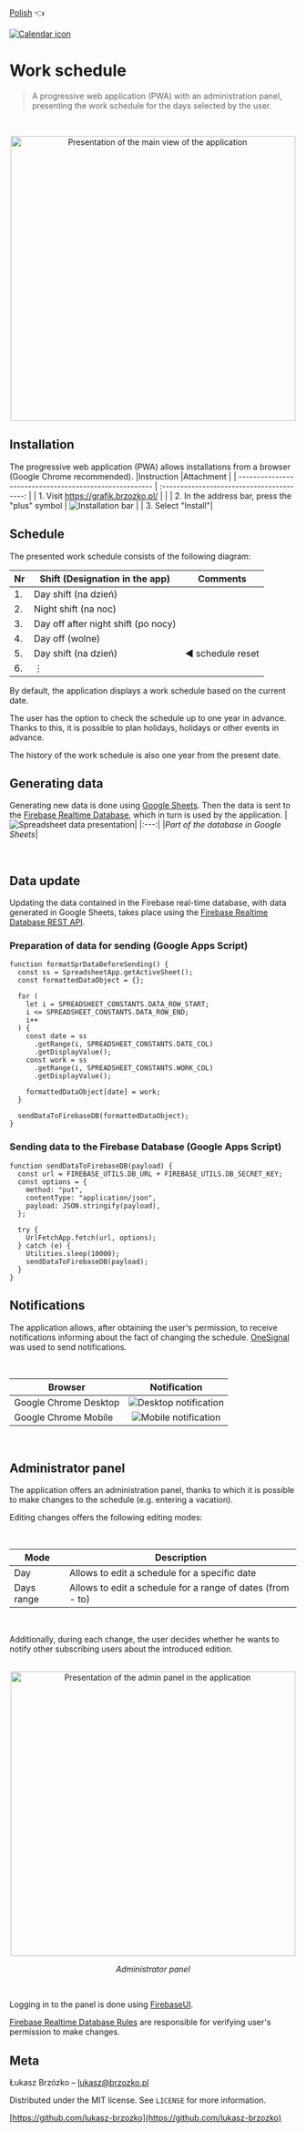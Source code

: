 [Polish](README_pl.md) :point_left:

[![Calendar icon](./readme-assets/logo128.png)](https://grafik.brzozko.pl/)

# Work schedule

> A progressive web application (PWA) with an administration panel, presenting the work schedule for the days selected by the user.

 </br>

<p align="center">
  <img height="500" src="./readme-assets/presentation.gif" alt="Presentation of the main view of the application" />
</p>

## Installation

The progressive web application (PWA) allows installations from a browser (Google Chrome recommended).
|Instruction |Attachment |
| ------------------------------------------------------ | :----------------------------------------: |
| 1. Visit https://grafik.brzozko.pl/ | |
| 2. In the address bar, press the "plus" symbol | ![Installation bar](readme-assets/install.png) |
| 3. Select "Install"|

## Schedule

The presented work schedule consists of the following diagram:

| Nr  | Shift (Designation in the app)      | Comments                        |
| --- | ----------------------------------- | ------------------------------- |
| 1.  | Day shift (na dzień)                |
| 2.  | Night shift (na noc)                |
| 3.  | Day off after night shift (po nocy) |
| 4.  | Day off (wolne)                     |
| 5.  | Day shift (na dzień)                | :arrow_backward: schedule reset |
| 6.  | ⋮                                   |

By default, the application displays a work schedule based on the current date.

The user has the option to check the schedule up to one year in advance. Thanks to this, it is possible to plan holidays, holidays or other events in advance.

The history of the work schedule is also one year from the present date.

## Generating data

Generating new data is done using [Google Sheets](https://www.google.pl/intl/pl/sheets/about/). Then the data is sent to the [Firebase Realtime Database](https://firebase.google.com/docs/database/), which in turn is used by the application.
|![Spreadsheet data presentation](readme-assets/sheetsDB.png)|
|:---:|
|_Part of the database in Google Sheets_|

</br>

## Data update

Updating the data contained in the Firebase real-time database, with data generated in Google Sheets, takes place using the [Firebase Realtime Database REST API](https://firebase.google.com/docs/database/rest/start).

### Preparation of data for sending (Google Apps Script)

```
function formatSprDataBeforeSending() {
  const ss = SpreadsheetApp.getActiveSheet();
  const formattedDataObject = {};

  for (
    let i = SPREADSHEET_CONSTANTS.DATA_ROW_START;
    i <= SPREADSHEET_CONSTANTS.DATA_ROW_END;
    i++
  ) {
    const date = ss
      .getRange(i, SPREADSHEET_CONSTANTS.DATE_COL)
      .getDisplayValue();
    const work = ss
      .getRange(i, SPREADSHEET_CONSTANTS.WORK_COL)
      .getDisplayValue();

    formattedDataObject[date] = work;
  }

  sendDataToFirebaseDB(formattedDataObject);
}
```

### Sending data to the Firebase Database (Google Apps Script)

```
function sendDataToFirebaseDB(payload) {
  const url = FIREBASE_UTILS.DB_URL + FIREBASE_UTILS.DB_SECRET_KEY;
  const options = {
    method: "put",
    contentType: "application/json",
    payload: JSON.stringify(payload),
  };

  try {
    UrlFetchApp.fetch(url, options);
  } catch (e) {
    Utilities.sleep(10000);
    sendDataToFirebaseDB(payload);
  }
}
```

## Notifications

The application allows, after obtaining the user's permission, to receive notifications informing about the fact of changing the schedule. [OneSignal](https://onesignal.com/) was used to send notifications.

</br>

| Browser               |                           Notification                           |
| --------------------- | :--------------------------------------------------------------: |
| Google Chrome Desktop |    ![Desktop notification](readme-assets/notification-en.png)    |
| Google Chrome Mobile  | ![Mobile notification](readme-assets/notification-mobile-en.png) |

</br>

## Administrator panel

The application offers an administration panel, thanks to which it is possible to make changes to the schedule (e.g. entering a vacation).

Editing changes offers the following editing modes:

</br>

| Mode       | Description                                                |
| ---------- | ---------------------------------------------------------- |
| Day        | Allows to edit a schedule for a specific date              |
| Days range | Allows to edit a schedule for a range of dates (from - to) |

</br>

Additionally, during each change, the user decides whether he wants to notify other subscribing users about the introduced edition.

</br>

<div align="center">
  <img height="500" src="./readme-assets/admin-panel.gif" alt="Presentation of the admin panel in the application" />
  <p><em>Administrator panel</em></p>
</div>

</br>

Logging in to the panel is done using [FirebaseUI](https://github.com/firebase/firebaseui-web).

[Firebase Realtime Database Rules](https://firebase.google.com/docs/database/security) are responsible for verifying user's permission to make changes.

## Meta

Łukasz Brzózko – lukasz@brzozko.pl

Distributed under the MIT license. See `LICENSE` for more information.

[https://github.com/lukasz-brzozko](https://github.com/lukasz-brzozko)
